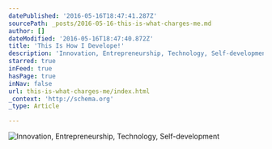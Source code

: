 ```yaml
---
datePublished: '2016-05-16T18:47:41.287Z'
sourcePath: _posts/2016-05-16-this-is-what-charges-me.md
author: []
dateModified: '2016-05-16T18:47:40.872Z'
title: 'This Is How I Develope!'
description: 'Innovation, Entrepreneurship, Technology, Self-development'
starred: true
inFeed: true
hasPage: true
inNav: false
url: this-is-what-charges-me/index.html
_context: 'http://schema.org'
_type: Article

---
```

![Innovation, Entrepreneurship, Technology, Self-development](https://the-grid-user-content.s3-us-west-2.amazonaws.com/bb02b10e-bc54-46e3-8451-2a86522c79e6.gif)